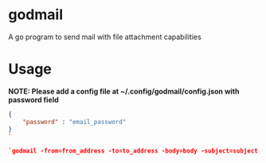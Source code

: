 # godmail
A go program to send mail with file attachment capabilities



# Usage

**NOTE: Please add a config file at ~/.config/godmail/config.json with password field**

```json
{
    "password" : "email_password"
}
`

`godmail -from=from_address -to=to_address -body=body -subject=subject -files="file1,file2,..."`
